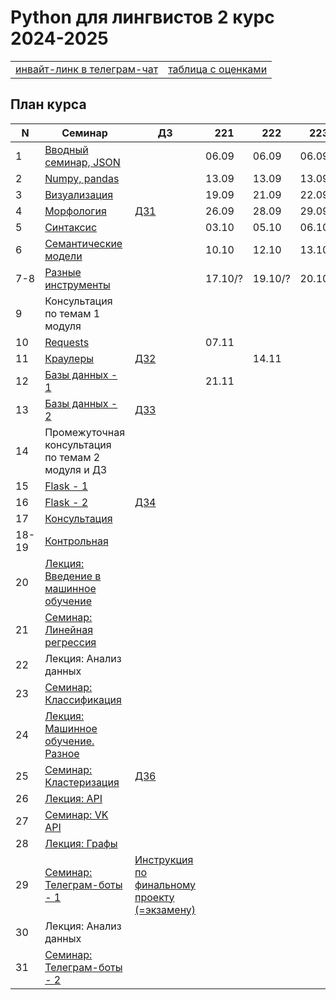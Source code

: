 # Python для лингвистов 2 курс 2024-2025

<table>
  <tr>
    <td> <a href="https://t.me/+Jza0oxd_tPhjZjIy"> инвайт-линк в телеграм-чат </a> </td>
    <td> <a href="https://docs.google.com/spreadsheets/d/1zFbYQvjW-yAdxymjNKeoSTCn3fQR9CN5ZsPfBs0auac/edit?usp=sharing"> таблица с оценками </a> </td>
  </tr>
</table>

## План курса

| N  | Семинар     | ДЗ | 221 | 222 | 223 |
| -- | ----------- | -- | --- | --- | --- |
| 1  | [Вводный семинар, JSON](https://github.com/hse-ling-python/seminars/blob/master/json_data/intro_json_2024.ipynb) | | 06.09 | 06.09 | 06.09 |
| 2  | [Numpy, pandas](https://github.com/hse-ling-python/seminars/blob/master/json_data/json_1.ipynb) | | 13.09 | 13.09 | 13.09 |  
| 3  | [Визуализация](https://github.com/hse-ling-python/seminars/blob/master/visualization/visualization_for_students.ipynb) || 19.09 | 21.09 | 22.09 | 
| 4  | [Морфология](https://github.com/hse-ling-python/seminars/blob/master/morphology/morphology_1.ipynb) | [ДЗ1](https://github.com/hse-ling-python/seminars/blob/master/homework22-23/hw1.md) | 26.09 | 28.09 | 29.09 |
| 5 | [Синтаксис](https://github.com/hse-ling-python/seminars/blob/master/UDPipe/syntax.md) | | 03.10 |05.10 |06.10|
| 6  | [Семантические модели](https://github.com/hse-ling-python/seminars/blob/master/vector_models/vector_models_21_22.ipynb) |  | 10.10 | 12.10 | 13.10 | 
| 7-8  | [Разные инструменты](https://github.com/hse-ling-python/seminars/blob/master/random_compling/compling.md) || 17.10/? |19.10/?| 20.10/?|
| 9 | Консультация по темам 1 модуля |||||
| 10 | [Requests](https://github.com/hse-ling-python/seminars/blob/master/html_and_requests/requests_2021.ipynb) | |07.11|||
| 11  | [Краулеры](https://github.com/hse-ling-python/seminars/blob/master/crawlers/crawlers_1.ipynb) | [ДЗ2](https://github.com/hse-ling-python/seminars/blob/master/homework22-23/hw_crawlers.md) ||14.11||
| 12 | [Базы данных - 1](https://github.com/hse-ling-python/seminars/blob/master/databases/databases_2020_1.ipynb) | |21.11|| |
| 13  | [Базы данных - 2](https://github.com/hse-ling-python/seminars/blob/master/databases/databases_2020_2.ipynb) | [ДЗ3](https://github.com/hse-ling-python/seminars/blob/master/homework22-23/hw3.md) ||||
| 14 | Промежуточная консультация по темам 2 модуля и ДЗ |||||
| 15  | [Flask - 1](https://github.com/hse-ling-python/seminars/blob/master/flask_applications/flask1.ipynb)| ||||
| 16  | [Flask - 2](https://github.com/hse-ling-python/seminars/blob/master/flask_applications/flask_2-3.md) | [ДЗ4](https://github.com/hse-ling-python/seminars/blob/master/flask_applications/hw_23-24.md) ||||
| 17 | [Консультация](https://github.com/hse-ling-python/seminars/blob/master/KontrolnayaInstruction.md) |||||
| 18-19 | [Контрольная](https://github.com/hse-ling-python/seminars/blob/master/KontrolnayaInstruction.md) |||||
| 20  | [Лекция: Введение в машинное обучение](https://github.com/hse-ling-python/seminars/blob/master/ml/intro.ipynb) | ||||
| 21  | [Семинар: Линейная регрессия](https://github.com/hse-ling-python/seminars/blob/master/ml/Linear_Regression.ipynb) | ||||
| 22  |Лекция: Анализ данных|||||
| 23  | [Семинар: Классификация](https://github.com/hse-ling-python/seminars/blob/master/ml/classification.ipynb)| | |||
| 24  | [Лекция: Машинное обучение. Разное](https://github.com/hse-ling-python/seminars/blob/master/ml/ml_final.md) | | |||
| 25  | [Семинар: Кластеризация](https://github.com/hse-ling-python/seminars/blob/master/ml/clustering.ipynb) | [ДЗ6](https://github.com/hse-ling-python/seminars/blob/master/homework22-23/hw6/hw6.md) | |||
| 26  | [Лекция: API](https://github.com/hse-ling-python/seminars/blob/master/different_api/client-server-architecture.ipynb) | | |||
| 27  | [Семинар: VK API](https://github.com/hse-ling-python/seminars/blob/master/different_api/vk_api2021.ipynb) | | |||
| 28  | [Лекция: Графы](https://github.com/hse-ling-python/seminars/blob/master/graphs/graphs_2021.ipynb) | ||||
| 29  | [Семинар: Телеграм-боты - 1](https://github.com/hse-ling-python/seminars/tree/master/chatbots/telegram) |[Инструкция по финальному проекту (=экзамену)](https://github.com/hse-ling-python/seminars/blob/master/homework22-23/final_project_guidelines.md)||||
| 30  |Лекция: Анализ данных|||||
| 31  | [Семинар: Телеграм-боты - 2](https://github.com/hse-ling-python/seminars/tree/master/chatbots/telegram) |||||


